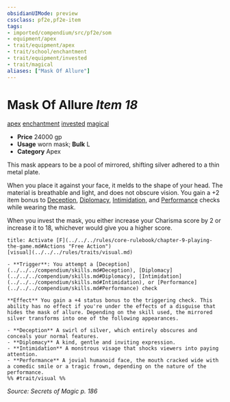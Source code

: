 ```yaml
---
obsidianUIMode: preview
cssclass: pf2e,pf2e-item
tags:
- imported/compendium/src/pf2e/som
- equipment/apex
- trait/equipment/apex
- trait/school/enchantment
- trait/equipment/invested
- trait/magical
aliases: ["Mask Of Allure"]
---
```

# Mask Of Allure *Item 18*  
[apex](apex.md)  [enchantment](enchantment.md)  [invested](invested.md)  [magical](magical.md)  

- **Price** 24000 gp
- **Usage** worn mask; **Bulk** L
- **Category** Apex

This mask appears to be a pool of mirrored, shifting silver adhered to a thin metal plate.

When you place it against your face, it melds to the shape of your head. The material is breathable and light, and does not obscure vision. You gain a +2 item bonus to [Deception](../../skills.md#Deception), [Diplomacy](../../skills.md#Diplomacy), [Intimidation](../../skills.md#Intimidation), and [Performance](../../skills.md#Performance) checks while wearing the mask.

When you invest the mask, you either increase your Charisma score by 2 or increase it to 18, whichever would give you a higher score.

```ad-embed-ability
title: Activate [F](../../../rules/core-rulebook/chapter-9-playing-the-game.md#Actions "Free Action")
[visual](../../../rules/traits/visual.md)  

- **Trigger**: You attempt a [Deception](../../../compendium/skills.md#Deception), [Diplomacy](../../../compendium/skills.md#Diplomacy), [Intimidation](../../../compendium/skills.md#Intimidation), or [Performance](../../../compendium/skills.md#Performance) check

**Effect** You gain a +4 status bonus to the triggering check. This ability has no effect if you're under the effects of a disguise that hides the mask of allure. Depending on the skill used, the mirrored silver transforms into one of the following appearances.

- **Deception** A swirl of silver, which entirely obscures and conceals your normal features.
- **Diplomacy** A kind, gentle and inviting expression.
- **Intimidation** A monstrous visage that shocks viewers into paying attention.
- **Performance** A jovial humanoid face, the mouth cracked wide with a comedic smile or a tragic frown, depending on the nature of the performance.  
%% #trait/visual %%
```

*Source: Secrets of Magic p. 186*

